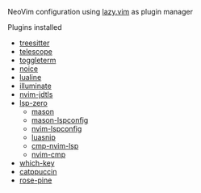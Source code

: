 NeoVim configuration using [lazy.vim](https://github.com/folke/lazy.nvim) as plugin manager

Plugins installed

- [treesitter](https://github.com/nvim-treesitter/nvim-treesitter)
- [telescope](https://github.com/nvim-telescope/telescope.nvim)
- [toggleterm](https://github.com/akinsho/toggleterm.nvim)
- [noice](https://github.com/folke/noice.nvim)
- [lualine](https://github.com/nvim-lualine/lualine.nvim)
- [illuminate](https://github.com/RRethy/vim-illuminate)
- [nvim-jdtls](https://github.com/mfussenegger/nvim-jdtls)
- [lsp-zero](https://github.com/VonHeikemen/lsp-zero.nvim)
    - [mason](https://github.com/williamboman/mason.nvim)
    - [mason-lspconfig](https://github.com/williamboman/mason-lspconfig.nvim)
    - [nvim-lspconfig](https://github.com/neovim/nvim-lspconfig)
    - [luasnip](https://github.com/L3MON4D3/LuaSnip)
    - [cmp-nvim-lsp](https://github.com/hrsh7th/cmp-nvim-lsp)
    - [nvim-cmp](https://github.com/hrsh7th/nvim-cmp)
- [which-key](https://github.com/folke/which-key.nvim)
- [catppuccin](https://github.com/catppuccin/nvim)
- [rose-pine](https://github.com/rose-pine/neovim)

